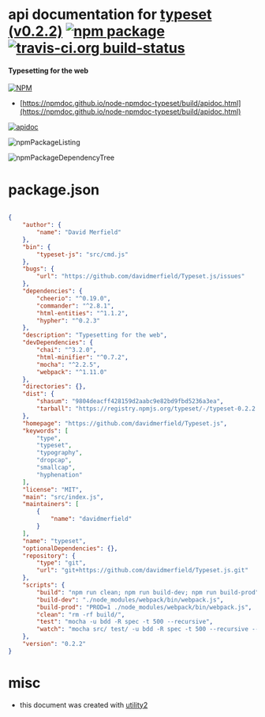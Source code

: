# api documentation for  [typeset (v0.2.2)](https://github.com/davidmerfield/Typeset.js)  [![npm package](https://img.shields.io/npm/v/npmdoc-typeset.svg?style=flat-square)](https://www.npmjs.org/package/npmdoc-typeset) [![travis-ci.org build-status](https://api.travis-ci.org/npmdoc/node-npmdoc-typeset.svg)](https://travis-ci.org/npmdoc/node-npmdoc-typeset)
#### Typesetting for the web

[![NPM](https://nodei.co/npm/typeset.png?downloads=true&downloadRank=true&stars=true)](https://www.npmjs.com/package/typeset)

- [https://npmdoc.github.io/node-npmdoc-typeset/build/apidoc.html](https://npmdoc.github.io/node-npmdoc-typeset/build/apidoc.html)

[![apidoc](https://npmdoc.github.io/node-npmdoc-typeset/build/screenCapture.buildCi.browser.%252Ftmp%252Fbuild%252Fapidoc.html.png)](https://npmdoc.github.io/node-npmdoc-typeset/build/apidoc.html)

![npmPackageListing](https://npmdoc.github.io/node-npmdoc-typeset/build/screenCapture.npmPackageListing.svg)

![npmPackageDependencyTree](https://npmdoc.github.io/node-npmdoc-typeset/build/screenCapture.npmPackageDependencyTree.svg)



# package.json

```json

{
    "author": {
        "name": "David Merfield"
    },
    "bin": {
        "typeset-js": "src/cmd.js"
    },
    "bugs": {
        "url": "https://github.com/davidmerfield/Typeset.js/issues"
    },
    "dependencies": {
        "cheerio": "^0.19.0",
        "commander": "^2.8.1",
        "html-entities": "^1.1.2",
        "hypher": "^0.2.3"
    },
    "description": "Typesetting for the web",
    "devDependencies": {
        "chai": "^3.2.0",
        "html-minifier": "^0.7.2",
        "mocha": "^2.2.5",
        "webpack": "^1.11.0"
    },
    "directories": {},
    "dist": {
        "shasum": "9804deacff428159d2aabc9e82bd9fbd5236a3ea",
        "tarball": "https://registry.npmjs.org/typeset/-/typeset-0.2.2.tgz"
    },
    "homepage": "https://github.com/davidmerfield/Typeset.js",
    "keywords": [
        "type",
        "typeset",
        "typography",
        "dropcap",
        "smallcap",
        "hyphenation"
    ],
    "license": "MIT",
    "main": "src/index.js",
    "maintainers": [
        {
            "name": "davidmerfield"
        }
    ],
    "name": "typeset",
    "optionalDependencies": {},
    "repository": {
        "type": "git",
        "url": "git+https://github.com/davidmerfield/Typeset.js.git"
    },
    "scripts": {
        "build": "npm run clean; npm run build-dev; npm run build-prod",
        "build-dev": "./node_modules/webpack/bin/webpack.js",
        "build-prod": "PROD=1 ./node_modules/webpack/bin/webpack.js",
        "clean": "rm -rf build/",
        "test": "mocha -u bdd -R spec -t 500 --recursive",
        "watch": "mocha src/ test/ -u bdd -R spec -t 500 --recursive --watch"
    },
    "version": "0.2.2"
}
```



# misc
- this document was created with [utility2](https://github.com/kaizhu256/node-utility2)
